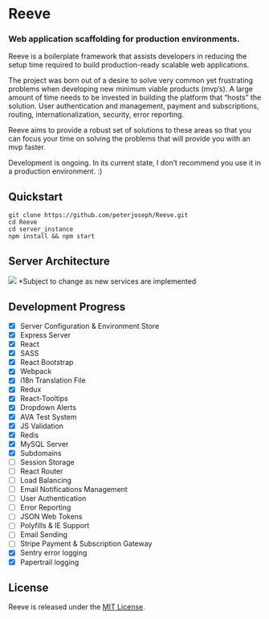 ![]()

# Reeve

### Web application scaffolding for production environments.

Reeve is a boilerplate framework that assists developers in reducing the setup time required to build production-ready scalable web applications.

The project was born out of a desire to solve very common yet frustrating problems when developing new minimum viable products (mvp’s). A large amount of time needs to be invested in building the platform that “hosts” the solution. User authentication and management, payment and subscriptions, routing, internationalization, security, error reporting.

Reeve aims to provide a robust set of solutions to these areas so that you can focus your time on solving the problems that will provide you with an mvp faster.

Development is ongoing. In its current state, I don’t recommend you use it in a production environment. :)

## Quickstart

```
git clone https://github.com/peterjoseph/Reeve.git
cd Reeve
cd server_instance
npm install && npm start
```

## Server Architecture

![](https://i.imgur.com/NUYlFdg.jpg)
\*Subject to change as new services are implemented

## Development Progress

* [x] Server Configuration & Environment Store
* [x] Express Server
* [x] React
* [x] SASS
* [x] React Bootstrap
* [x] Webpack
* [x] i18n Translation File
* [x] Redux
* [x] React-Tooltips
* [x] Dropdown Alerts
* [x] AVA Test System
* [x] JS Validation
* [x] Redis
* [x] MySQL Server
* [x] Subdomains
* [ ] Session Storage
* [ ] React Router
* [ ] Load Balancing
* [ ] Email Notifications Management
* [ ] User Authentication
* [ ] Error Reporting
* [ ] JSON Web Tokens
* [ ] Polyfills & IE Support
* [ ] Email Sending
* [ ] Stripe Payment & Subscription Gateway
* [x] Sentry error logging
* [x] Papertrail logging

## License

Reeve is released under the [MIT License](http://www.opensource.org/licenses/MIT).
